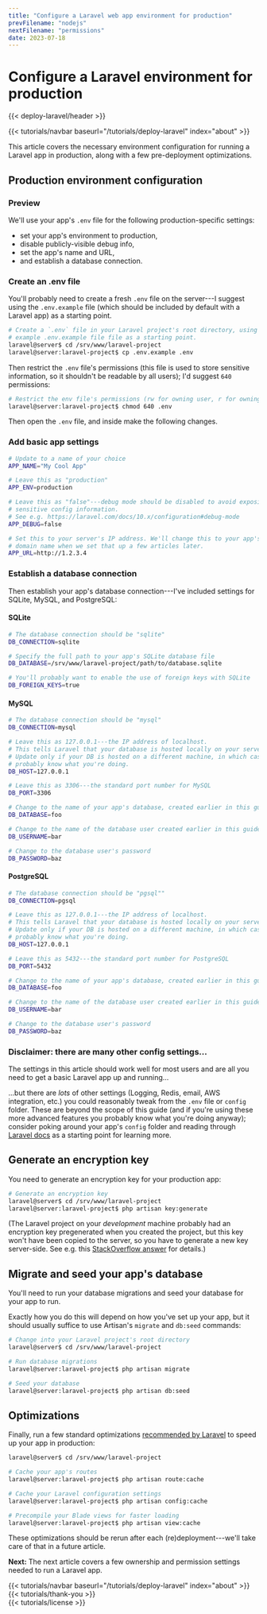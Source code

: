 ```yaml
---
title: "Configure a Laravel web app environment for production"
prevFilename: "nodejs"
nextFilename: "permissions"
date: 2023-07-18
---
```


# Configure a Laravel environment for production

{{< deploy-laravel/header >}}
<div class="mt-4 mb-10">
{{< tutorials/navbar baseurl="/tutorials/deploy-laravel" index="about" >}}
</div>

This article covers the necessary environment configuration for running a Laravel app in production, along with a few pre-deployment optimizations.

## Production environment configuration

### Preview

We'll use your app's `.env` file for the following production-specific settings:

- set your app's environment to production,
- disable publicly-visible debug info,
- set the app's name and URL,
- and establish a database connection.

### Create an .env file

You'll probably need to create a fresh `.env` file on the server---I suggest using the `.env.example` file (which should be included by default with a Laravel app) as a starting point.

```bash
# Create a `.env` file in your Laravel project's root directory, using the
# example .env.example file file as a starting point.
laravel@server$ cd /srv/www/laravel-project
laravel@server:laravel-project$ cp .env.example .env
```

Then restrict the `.env` file's permissions (this file is used to store sensitive information, so it shouldn't be readable by all users); I'd suggest `640` permissions:

```bash
# Restrict the env file's permissions (rw for owning user, r for owning group)
laravel@server:laravel-project$ chmod 640 .env
```

Then open the `.env` file, and inside make the following changes.

### Add basic app settings

```bash
# Update to a name of your choice
APP_NAME="My Cool App"

# Leave this as "production"
APP_ENV=production

# Leave this as "false"---debug mode should be disabled to avoid exposing
# sensitive config information.
# See e.g. https://laravel.com/docs/10.x/configuration#debug-mode
APP_DEBUG=false

# Set this to your server's IP address. We'll change this to your app's
# domain name when we set that up a few articles later.
APP_URL=http://1.2.3.4
```

### Establish a database connection

Then establish your app's database connection---I've included settings for SQLite, MySQL, and PostgreSQL:

#### SQLite

```bash
# The database connection should be "sqlite"
DB_CONNECTION=sqlite

# Specify the full path to your app's SQLite database file
DB_DATABASE=/srv/www/laravel-project/path/to/database.sqlite

# You'll probably want to enable the use of foreign keys with SQLite
DB_FOREIGN_KEYS=true
```

#### MySQL

```bash
# The database connection should be "mysql"
DB_CONNECTION=mysql

# Leave this as 127.0.0.1---the IP address of localhost.
# This tells Laravel that your database is hosted locally on your server.
# Update only if your DB is hosted on a different machine, in which case you
# probably know what you're doing.
DB_HOST=127.0.0.1

# Leave this as 3306---the standard port number for MySQL
DB_PORT=3306

# Change to the name of your app's database, created earlier in this guide
DB_DATABASE=foo

# Change to the name of the database user created earlier in this guide
DB_USERNAME=bar

# Change to the database user's password
DB_PASSWORD=baz
```

#### PostgreSQL

```bash
# The database connection should be "pgsql""
DB_CONNECTION=pgsql

# Leave this as 127.0.0.1---the IP address of localhost.
# This tells Laravel that your database is hosted locally on your server.
# Update only if your DB is hosted on a different machine, in which case you
# probably know what you're doing.
DB_HOST=127.0.0.1

# Leave this as 5432---the standard port number for PostgreSQL
DB_PORT=5432

# Change to the name of your app's database, created earlier in this guide
DB_DATABASE=foo

# Change to the name of the database user created earlier in this guide
DB_USERNAME=bar

# Change to the database user's password
DB_PASSWORD=baz
```

### Disclaimer: there are many other config settings...

The settings in this article should work well for most users and are all you need to get a basic Laravel app up and running...

...but there are *lots* of other settings (Logging, Redis, email, AWS integration, etc.) you could reasonably tweak from the `.env` file or `config` folder.
These are beyond the scope of this guide (and if you're using these more advanced features you probably know what you're doing anyway); consider poking around your app's `config` folder and reading through [Laravel docs](https://laravel.com/docs/10.x/configuration) as a starting point for learning more.

## Generate an encryption key

You need to generate an encryption key for your production app:

```bash
# Generate an encryption key
laravel@server$ cd /srv/www/laravel-project
laravel@server:laravel-project$ php artisan key:generate
```

(The Laravel project on your *development* machine probably had an encryption key pregenerated when you created the project, but this key won't have been copied to the server, so you have to generate a new key server-side. See e.g. this [StackOverflow answer](https://stackoverflow.com/a/33370272) for details.)

## Migrate and seed your app's database

You'll need to run your database migrations and seed your database for your app to run.

Exactly how you do this will depend on how you've set up your app, but it should usually suffice to use Artisan's `migrate` and `db:seed` commands:

```bash
# Change into your Laravel project's root directory
laravel@server$ cd /srv/www/laravel-project

# Run database migrations
laravel@server:laravel-project$ php artisan migrate

# Seed your database
laravel@server:laravel-project$ php artisan db:seed
```

## Optimizations

Finally, run a few standard optimizations [recommended by Laravel](https://laravel.com/docs/10.x/deployment#optimization) to speed up your app in production:

```bash
laravel@server$ cd /srv/www/laravel-project

# Cache your app's routes
laravel@server:laravel-project$ php artisan route:cache

# Cache your Laravel configuration settings
laravel@server:laravel-project$ php artisan config:cache

# Precompile your Blade views for faster loading
laravel@server:laravel-project$ php artisan view:cache
```

These optimizations should be rerun after each (re)deployment---we'll take care of that in a future article.

**Next:** The next article covers a few ownership and permission settings needed to run a Laravel app.

<div class="mt-8">
{{< tutorials/navbar baseurl="/tutorials/deploy-laravel" index="about" >}}
</div>

<div class="mt-8">
{{< tutorials/thank-you >}}
<div>

<div class="mt-6">
{{< tutorials/license >}}
<div>

